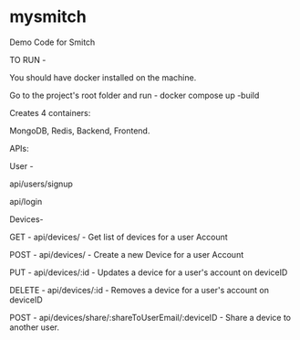 # mysmitch
Demo Code for Smitch

TO RUN -

You should have docker installed on the machine.

Go to the project's root folder and run - docker compose up -build

Creates 4 containers:

MongoDB, Redis, Backend, Frontend.

APIs:

User -

api/users/signup

api/login

Devices-

GET    -  api/devices/ - Get list of devices for a user Account

POST   -  api/devices/ - Create a new Device for a user Account

PUT    -  api/devices/:id - Updates a device for a user's account on deviceID

DELETE -  api/devices/:id - Removes a device for a user's account on deviceID

POST   -  api/devices/share/:shareToUserEmail/:deviceID - Share a device to another user.
